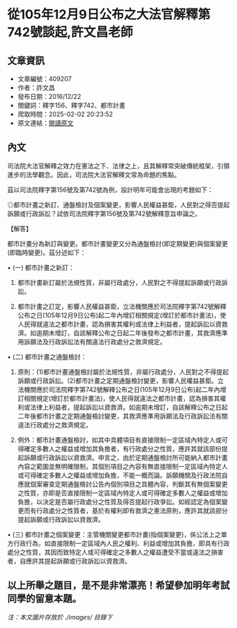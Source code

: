 # 從105年12月9日公布之大法官解釋第742號談起,許文昌老師

## 文章資訊
- 文章編號：409207
- 作者：許文昌
- 發布日期：2016/12/22
- 關鍵詞：釋字156、釋字742、都市計畫
- 爬取時間：2025-02-02 20:23:52
- 原文連結：[閱讀原文](https://real-estate.get.com.tw/Columns/detail.aspx?no=409207)

## 內文
司法院大法官解釋之效力在憲法之下、法律之上，且其解釋常突破傳統框架，引領進步的法學觀念。因此，司法院大法官解釋文常為命題的焦點。

茲以司法院釋字第156號及第742號為例，設計明年可能會出現的考題如下：

◎都市計畫之新訂、通盤檢討及個案變更，影響人民權益甚鉅，人民對之得否提起訴願或行政訴訟？試依司法院釋字第156號及第742號解釋意旨申論之。

【解答】

都市計畫分為新訂與變更。都市計畫變更又分為通盤檢討(即定期變更)與個案變更(即臨時變更)。茲分述如下：

• (一) 都市計畫之新訂：

1. 都市計畫新訂屬於法規性質，非屬行政處分，人民對之不得提起訴願或行政訴訟。

2. 都市計畫之訂定，影響人民權益甚鉅，立法機關應於司法院釋字第742號解釋公布之日(105年12月9日公布)起二年內增訂相關規定(增訂於都市計畫法)，使人民得就違法之都市計畫，認為損害其權利或法律上利益者，提起訴訟以資救濟。如逾期未增訂，自該解釋公布之日起二年後發布之都市計畫，其救濟應準用訴願法及行政訴訟法有關違法行政處分之救濟規定。

• (二) 都市計畫之通盤檢討：

1. 原則：(1)都市計畫通盤檢討屬於法規性質，非屬行政處分，人民對之不得提起訴願或行政訴訟。(2)都市計畫之定期通盤檢討變更，影響人民權益甚鉅。立法機關應於司法院釋字第742號解釋公布之日(105年12月9日公布)起二年內增訂相關規定(增訂於都市計畫法)，使人民得就違法之都市計畫，認為損害其權利或法律上利益者，提起訴訟以資救濟。如逾期未增訂，自該解釋公布之日起二年後都市計畫之定期通盤檢討變更，其救濟應準用訴願法及行政訴訟法有關違法行政處分之救濟規定。

2. 例外：都市計畫通盤檢討，如其中具體項目有直接限制一定區域內特定人或可得確定多數人之權益或增加其負擔者，有行政處分之性質，應許其就該部份提起訴願或行政訴訟以資救濟。申言之，由於定期通盤檢討所可能納入都市計畫內容之範圍並無明確限制，其個別項目之內容有無直接限制一定區域內特定人或可得確定多數人之權益或增加負擔，不能一概而論。訴願機關及行政法院自應就個案審查定期通盤檢討公告內個別項目之具體內容，判斷其有無個案變更之性質，亦即是否直接限制一定區域內特定人或可得確定多數人之權益或增加負擔，以決定是否屬行政處分之性質及得否提起行政爭訟。如經認定為個案變更而有行政處分之性質者，基於有權利即有救濟之憲法原則，應許其就該部分提起訴願或行政訴訟以資救濟。

• (三) 都市計畫之個案變更：主管機關變更都市計畫(指個案變更)，係公法上之單方行政行為，如直接限制一定區域內人民之權利、利益或增加其負擔，即具有行政處分之性質，其因而致特定人或可得確定之多數人之權益遭受不當或違法之損害者，自應許其提起訴願或行政訴訟以資救濟。

以上所舉之題目，是不是非常漂亮！希望參加明年考試同學的留意本題。
---
*注：本文圖片存放於 ./images/ 目錄下*

